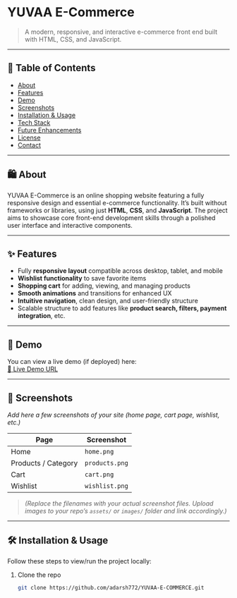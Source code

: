 # YUVAA E-Commerce

> A modern, responsive, and interactive e-commerce front end built with HTML, CSS, and JavaScript.

---

## 📌 Table of Contents

- [About](#about)  
- [Features](#features)  
- [Demo](#demo)  
- [Screenshots](#screenshots)  
- [Installation & Usage](#installation--usage)  
- [Tech Stack](#tech-stack)  
- [Future Enhancements](#future-enhancements)  
- [License](#license)  
- [Contact](#contact)

---

## 🛍️ About

YUVAA E-Commerce is an online shopping website featuring a fully responsive design and essential e-commerce functionality. It’s built without frameworks or libraries, using just **HTML**, **CSS**, and **JavaScript**. The project aims to showcase core front-end development skills through a polished user interface and interactive components.

---

## ✨ Features

- Fully **responsive layout** compatible across desktop, tablet, and mobile  
- **Wishlist functionality** to save favorite items  
- **Shopping cart** for adding, viewing, and managing products  
- **Smooth animations** and transitions for enhanced UX  
- **Intuitive navigation**, clean design, and user-friendly structure  
- Scalable structure to add features like **product search, filters, payment integration**, etc.

---

## 🎯 Demo

You can view a live demo (if deployed) here:  
[🔗 Live Demo URL]()

---

## 📸 Screenshots

_Add here a few screenshots of your site (home page, cart page, wishlist, etc.)_

| Page | Screenshot |
|------|------------|
| Home | `home.png` |
| Products / Category | `products.png` |
| Cart | `cart.png` |
| Wishlist | `wishlist.png` |

> *(Replace the filenames with your actual screenshot files. Upload images to your repo’s `assets/` or `images/` folder and link accordingly.)*

---

## 🛠️ Installation & Usage

Follow these steps to view/run the project locally:

1. Clone the repo  
   ```bash
   git clone https://github.com/adarsh772/YUVAA-E-COMMERCE.git
